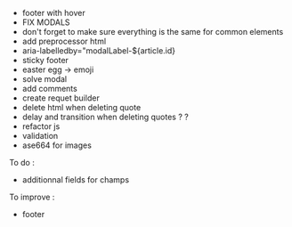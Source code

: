 - footer with hover
- FIX MODALS
- don't forget to make sure everything is the same for common elements
- add preprocessor html
- aria-labelledby="modalLabel-${article.id}
- sticky footer
- easter egg -> emoji
- solve modal
- add comments
- create requet builder
- delete html when deleting quote
- delay and transition when deleting quotes ? ?
- refactor js
- validation
- ase664 for images

To do :
- additionnal fields for champs

To improve :
- footer
